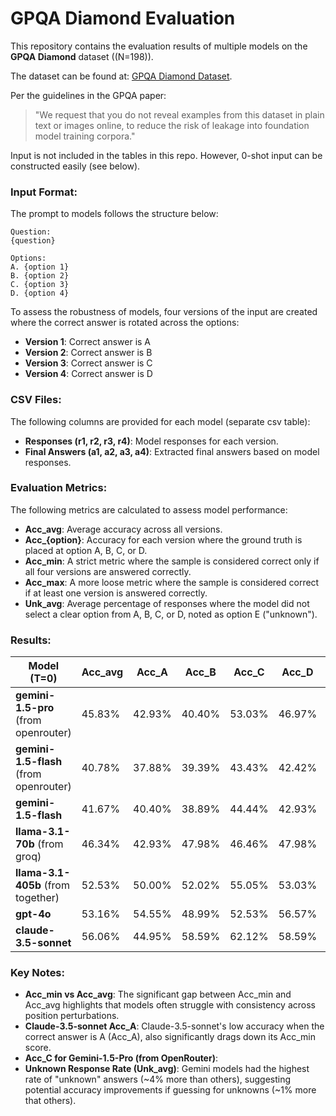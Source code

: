 # GPQA Diamond Evaluation

This repository contains the evaluation results of multiple models on the **GPQA Diamond** dataset ((N=198)). 

The dataset can be found at: [GPQA Diamond Dataset](https://github.com/idavidrein/gpqa). 

Per the guidelines in the GPQA paper:
> "We request that you do not reveal examples from this dataset in plain text or images online, to reduce the risk of leakage into foundation model training corpora."

Input is not included in the tables in this repo.
However, 0-shot input can be constructed easily (see below).

### Input Format:
The prompt to models follows the structure below:

```
Question: 
{question}

Options: 
A. {option 1}
B. {option 2}
C. {option 3}
D. {option 4}
```

To assess the robustness of models, four versions of the input are created where the correct answer is rotated across the options:
- **Version 1**: Correct answer is A
- **Version 2**: Correct answer is B
- **Version 3**: Correct answer is C
- **Version 4**: Correct answer is D

### CSV Files:
The following columns are provided for each model (separate csv table):
- **Responses (r1, r2, r3, r4)**: Model responses for each version.
- **Final Answers (a1, a2, a3, a4)**: Extracted final answers based on model responses.

### Evaluation Metrics:
The following metrics are calculated to assess model performance:
- **Acc_avg**: Average accuracy across all versions.
- **Acc_{option}**: Accuracy for each version where the ground truth is placed at option A, B, C, or D.
- **Acc_min**: A strict metric where the sample is considered correct only if all four versions are answered correctly.
- **Acc_max**: A more loose metric where the sample is considered correct if at least one version is answered correctly.
- **Unk_avg**: Average percentage of responses where the model did not select a clear option from A, B, C, or D, noted as option E ("unknown").

### Results:

| Model (T=0)                    | Acc_avg | Acc_A  | Acc_B  | Acc_C  | Acc_D  | Acc_min | Acc_max | Unk_avg |
|---------------------------------|---------|--------|--------|--------|--------|---------|---------|---------|
| **gemini-1.5-pro** (from openrouter)         | 45.83%  | 42.93% | 40.40% | 53.03% | 46.97% | 23.23%  | 71.72%  | 11.36%  |
| **gemini-1.5-flash** (from openrouter)       | 40.78%  | 37.88% | 39.39% | 43.43% | 42.42% | 20.20%  | 65.15%  | 11.75%  |
| **gemini-1.5-flash**            | 41.67%  | 40.40% | 38.89% | 44.44% | 42.93% | 23.23%  | 63.13%  | 11.49%  |
| **llama-3.1-70b** (from groq)   | 46.34%  | 42.93% | 47.98% | 46.46% | 47.98% | 24.24%  | 71.72%  | 7.33%   |
| **llama-3.1-405b** (from together) | 52.53%  | 50.00% | 52.02% | 55.05% | 53.03% | 29.80%  | 76.77%  | 6.95%   |
| **gpt-4o**                      | 53.16%  | 54.55% | 48.99% | 52.53% | 56.57% | 33.84%  | 73.23%  | 7.32%   |
| **claude-3.5-sonnet**           | 56.06%  | 44.95% | 58.59% | 62.12% | 58.59% | 30.30%  | 78.28%  | 6.95%   |


### Key Notes:
- **Acc_min vs Acc_avg**: The significant gap between Acc_min and Acc_avg highlights that models often struggle with consistency across position perturbations.
- **Claude-3.5-sonnet Acc_A**: Claude-3.5-sonnet's low accuracy when the correct answer is A (Acc_A), also significantly drags down its Acc_min score.
- **Acc_C for Gemini-1.5-Pro (from OpenRouter)**: 
- **Unknown Response Rate (Unk_avg)**: Gemini models had the highest rate of "unknown" answers (~4% more than others), suggesting potential accuracy improvements if guessing for unknowns (~1% more that others).
